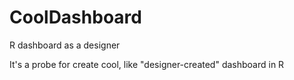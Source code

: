 # CoolDashboard
R dashboard as a designer

It's a probe for create cool, like "designer-created" dashboard in R
